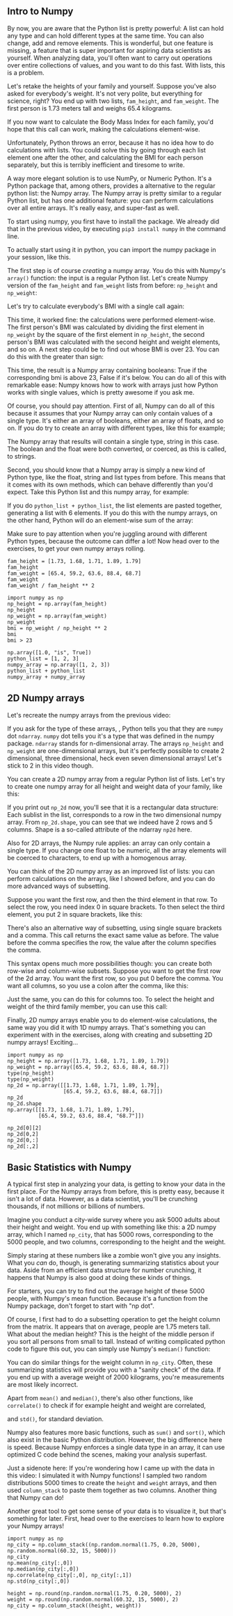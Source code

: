## Intro to Numpy

By now, you are aware that the Python list is pretty powerful: A list can hold any type and can hold different types at the same time. You can also change, add and remove elements. This is wonderful, but one feature is missing, a feature that is super important for aspiring data scientists as yourself. When analyzing data, you'll often want to carry out operations over entire collections of values, and you want to do this fast. With lists, this is a problem.

Let's retake the heights of your family and yourself. Suppose you've also asked for everybody's weight. It's not very polite, but everything for science, right? You end up with two lists, `fam_height`, and `fam_weight`. The first person is 1.73 meters tall and weighs 65.4 kilograms.

If you now want to calculate the Body Mass Index for each family, you'd hope that this call can work, making the calculations element-wise.

Unfortunately, Python throws an error, because it has no idea how to do calculations with lists. You could solve this by going through each list element one after the other, and calculating the BMI for each person separately, but this is terribly inefficient and tiresome to write.

A way more elegant solution is to use NumPy, or Numeric Python. It's a Python package that, among others, provides a alternative to the regular python list: the Numpy array. The Numpy array is pretty similar to a regular Python list, but has one additional feature: you can perform calculations over all entire arrays. It's really easy, and super-fast as well.

To start using numpy, you first have to install the package. We already did that in the previous video, by executing `pip3 install numpy` in the command line.

To actually start using it in python, you can import the numpy package in your session, like this.

The first step is of course _creating_ a numpy array. You do this with Numpy's `array()` function: the input is a regular Python list. Let's create Numpy version of the `fam_height` and `fam_weight` lists from before: `np_height` and `np_weight`:

Let's try to calculate everybody's BMI with a single call again:

This time, it worked fine: the calculations were performed element-wise. The first person's BMI was calculated by dividing the first element in `np_weight` by the square of the first element in `np_height`, the second person's BMI was calculated with the second height and weight elements, and so on. A next step could be to find out whose BMI is over 23. You can do this with the greater than sign:

This time, the result is a Numpy array containing booleans: True if the corresponding bmi is above 23, False if it's below. You can do all of this with remarkable ease: Numpy knows how to work with arrays just how Python works with single values, which is pretty awesome if you ask me.

Of course, you should pay attention. First of all, Numpy can do all of this because it assumes that your Numpy array can only contain values of a single type. It's either an array of booleans, either an array of floats, and so on. If you do try to create an array with different types, like this for example;

The Numpy array that results will contain a single type, string in this case. The boolean and the float were both converted, or coerced, as this is called, to strings.

Second, you should know that a Numpy array is simply a new kind of Python type, like the float, string and list types from before. This means that it comes with its own methods, which can behave differently than you'd expect. Take this Python list and this numpy array, for example:

If you do `python_list + python_list`, the list elements are pasted together, generating a list with 6 elements. If you do this with the numpy arrays, on the other hand, Python will do an element-wise sum of the array:

Make sure to pay attention when you're juggling around with different Python types, because the outcome can differ a lot! Now head over to the exercises, to get your own numpy arrays rolling.

```
fam_height = [1.73, 1.68, 1.71, 1.89, 1.79]
fam_height
fam_weight = [65.4, 59.2, 63.6, 88.4, 68.7]
fam_weight
fam_weight / fam_height ** 2

import numpy as np
np_height = np.array(fam_height)
np_height
np_weight = np.array(fam_weight)
np_weight
bmi = np_weight / np_height ** 2
bmi
bmi > 23

np.array([1.0, "is", True])
python_list = [1, 2, 3]
numpy_array = np.array([1, 2, 3])
python_list + python_list
numpy_array + numpy_array
```

## 2D Numpy arrays

Let's recreate the numpy arrays from the previous video:

If you ask for the type of these arrays, <PAUSE>, Python tells you that they are `numpy` dot `ndarray`. `numpy` dot tells you it's a type that was defined in the numpy package. `ndarray` stands for n-dimensional array. The arrays `np_height` and `np_weight` are one-dimensional arrays, but it's perfectly possible to create 2 dimensional, three dimensional, heck even seven dimensional arrays! Let's stick to 2 in this video though.

You can create a 2D numpy array from a regular Python list of lists. Let's try to create one numpy array for all height and weight data of your family, like this:

If you print out `np_2d` now, you'll see that it is a rectangular data structure: Each sublist in the list, corresponds to a row in the two dimensional numpy array. From `np_2d.shape`, you can see that we indeed have 2 rows and 5 columns. Shape is a so-called attribute of the ndarray `np2d` here. 

Also for 2D arrays, the Numpy rule applies: an array can only contain a single type. If you change one float to be numeric, all the array elements will be coerced to characters, to end up with a homogenous array.

You can think of the 2D numpy array as an improved list of lists: you can perform calculations on the arrays, like I showed before, and you can do more advanced ways of subsetting.

Suppose you want the first row, and then the third element in that row. To select the row, you need index 0 in square brackets. To then select the third element, you put 2 in square brackets, like this:

There's also an alternative way of subsetting, using single square brackets and a comma. This call returns the exact same value as before. The value before the comma specifies the row, the value after the column specifies the comma.

This syntax opens much more possibilities though: you can create both row-wise and column-wise subsets. Suppose you want to get the first row of the 2d array. You want the first row, so you put 0 before the comma. You want all columns, so you use a colon after the comma, like this:

Just the same, you can do this for columns too. To select the height and weight of the third family member, you can use this call:

Finally, 2D numpy arrays enable you to do element-wise calculations, the same way you did it with 1D numpy arrays. That's something you can experiment with in the exercises, along with creating and subsetting 2D numpy arrays! Exciting...

```
import numpy as np
np_height = np.array([1.73, 1.68, 1.71, 1.89, 1.79])
np_weight = np.array([65.4, 59.2, 63.6, 88.4, 68.7])
type(np_height)
type(np_weight)
np_2d = np.array([[1.73, 1.68, 1.71, 1.89, 1.79],
                  [65.4, 59.2, 63.6, 88.4, 68.7]])
np_2d
np_2d.shape
np.array([[1.73, 1.68, 1.71, 1.89, 1.79],
          [65.4, 59.2, 63.6, 88.4, "68.7"]])
          
np_2d[0][2]
np_2d[0,2]
np_2d[0,:]
np_2d[:,2]
```

## Basic Statistics with Numpy

A typical first step in analyzing your data, is getting to know your data in the first place. For the Numpy arrays from before, this is pretty easy, because it isn't a lot of data. However, as a data scientist, you'll be crunching thousands, if not millions or billions of numbers.

Imagine you conduct a city-wide survey where you ask 5000 adults about their height and weight. You end up with something like this: a 2D numpy array, which I named `np_city`, that has 5000 rows, corresponding to the 5000 people, and two columns, corresponding to the height and the weight.

Simply staring at these numbers like a zombie won't give you any insights. What you _can_ do, though, is generating summarizing statistics about your data. Aside from an efficient data structure for number crunching, it happens that Numpy is also good at doing these kinds of things. 

For starters, you can try to find out the average height of these 5000 people, with Numpy's mean function. Because it's a function from the Numpy package, don't forget to start with "np dot".

Of course, I first had to do a subsetting operation to get the height column from the matrix. It appears that on average, people are 1.75 meters tall. What about the median height? This is the height of the middle person if you sort all persons from small to tall. Instead of writing complicated python code to figure this out, you can simply use Numpy's `median()` function:

You can do similar things for the weight column in `np_city`. Often, these summarizing statistics will provide you with a "sanity check" of the data. If you end up with a average weight of 2000 kilograms, you're measurements are most likely incorrect.

Apart from `mean()` and `median()`, there's also other functions, like `correlate()` to check if for example height and weight are correlated,

and `std()`, for standard deviation. 

Numpy also features more basic functions, such as `sum()` and `sort()`, which also exist in the basic Python distribution. However, the big difference here is speed. Because Numpy enforces a single data type in an array, it can use optimized C code behind the scenes, making your analysis superfast. 

Just a sidenote here: If you're wondering how I came up with the data in this video: I simulated it with Numpy functions! I sampled two random distributions 5000 times to create the `height` and `weight` arrays, and then used `column_stack` to paste them together as two columns. Another thing that Numpy can do!

Another great tool to get some sense of your data is to visualize it, but that's something for later. First, head over to the exercises to learn how to explore your Numpy arrays!

```
import numpy as np
np_city = np.column_stack((np.random.normal(1.75, 0.20, 5000), np.random.normal(60.32, 15, 5000)))
np_city
np.mean(np_city[:,0])
np.median(np_city[:,0])
np.correlate(np_city[:,0], np_city[:,1])
np.std(np_city[:,0])

height = np.round(np.random.normal(1.75, 0.20, 5000), 2)
weight = np.round(np.random.normal(60.32, 15, 5000), 2)
np_city = np.column_stack((height, weight))
```